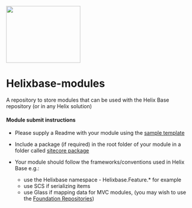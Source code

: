 <img src="https://nshackblog.files.wordpress.com/2017/02/helixbase1.png" height="154px" width="200px" /><br />
# Helixbase-modules
A repository to store modules that can be used with the Helix Base repository (or in any Helix solution)


#### Module submit instructions

* Please supply a Readme with your module using the [sample template](https://github.com/muso31/Helixbase-modules/tree/master/README_Sample.md)
* Include a package (if required) in the root folder of your module in a folder called [sitecore package](https://github.com/muso31/Helixbase-modules/tree/master/src/Feature/Redirects/sitecore%20package) 

* Your module should follow the frameworks/conventions used in Helix Base e.g.:
  * use the Helixbase namespace - Helixbase.Feature.* for example
  * use SCS if serializing items
  * use Glass if mapping data for MVC modules, (you may wish to use the [Foundation Repositories](https://github.com/muso31/Helixbase/tree/master/src/Foundation/Content/website/Repositories))